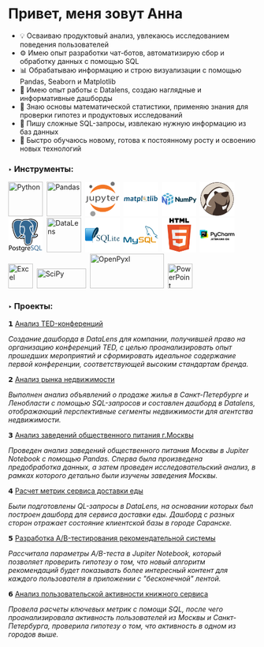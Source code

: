 # Привет, меня зовут Анна

- 💡 Осваиваю продуктовый анализ, увлекаюсь исследованием поведения пользователей
- ⚙️ Имею опыт разработки чат-ботов, автоматизирую сбор и обработку данных с помощью SQL
- 📊 Обрабатываю информацию и строю визуализации с помощью Pandas, Seaborn и Matplotlib
- 📇 Имею опыт работы с Datalens, создаю наглядные и информативные дашборды
- 📏 Знаю основы математической статистики, применяю знания для проверки гипотез и продуктовых исследований
- 🔧 Пишу сложные SQL-запросы, извлекаю нужную информацию из баз данных
- 🚀 Быстро обучаюсь новому, готова к постоянному росту и освоению новых технологий

### ‣ Инструменты:
<img src="https://cdn.jsdelivr.net/gh/devicons/devicon@latest/icons/python/python-plain-wordmark.svg" 
          title="Python" width=70 height=70/>&nbsp;
<img src="https://cdn.jsdelivr.net/gh/devicons/devicon@latest/icons/pandas/pandas-original-wordmark.svg" 
          title="Pandas" width=70 height=70/>&nbsp;
<img src="https://github.com/devicons/devicon/blob/master/icons/jupyter/jupyter-original-wordmark.svg#:~:text=jupyter%2Doriginal%2D-,wordmark.svg" 
          title="Jupiter" width=70 height=70/>&nbsp;
<img src="https://github.com/devicons/devicon/blob/master/icons/matplotlib/matplotlib-original-wordmark.svg" 
          title="Matplotlib" width=70 height=70/>&nbsp;
<img src="https://github.com/devicons/devicon/blob/master/icons/numpy/numpy-original-wordmark.svg" 
          title="Numpy" width=70 height=70/>&nbsp;
<img src="https://github.com/devicons/devicon/blob/master/icons/dbeaver/dbeaver-original.svg" 
          title="DBver" width=70 height=70/>&nbsp;
<img src="https://github.com/devicons/devicon/blob/master/icons/postgresql/postgresql-original-wordmark.svg" 
          title="PostgreSQL" width=70 height=70/>&nbsp;
<img src="https://yolva-it.ru/wp-content/uploads/2023/04/datalens_front-e1737618341223.png" 
          title="DataLens" width=70 height=70/>&nbsp;
<img src="https://github.com/devicons/devicon/blob/master/icons/sqlite/sqlite-original-wordmark.svg" 
          title="SQLite" width=70 height=70/>&nbsp;
<img src="https://github.com/devicons/devicon/blob/master/icons/mysql/mysql-original-wordmark.svg" 
          title="MySQL" width=70 height=70/>&nbsp;
<img src="https://github.com/devicons/devicon/blob/master/icons/html5/html5-original-wordmark.svg" 
          title="HTML" width=70 height=70/>&nbsp;
<img src="https://github.com/devicons/devicon/blob/master/icons/pycharm/pycharm-original-wordmark.svg" 
          title="PyCharm" width=70 height=70/>&nbsp;
<img src="https://upload.wikimedia.org/wikipedia/commons/thumb/7/73/Microsoft_Excel_2013-2019_logo.svg/1200px-Microsoft_Excel_2013-2019_logo.svg.png" 
          title="Excel" width=50 height=50/>&nbsp;
<img src="https://encrypted-tbn0.gstatic.com/images?q=tbn:ANd9GcQQ_7WQceAP8iOk6TOOtsQvM_i_39R-WEsmag&s" 
          title="SciPy" width=100 height=40/>&nbsp;
<img src="https://chocottopro.com/wp-content/uploads/2024/05/openpyxl.jpg" 
          title="OpenPyxl" width=150 height=70/>&nbsp;
<img src="https://upload.wikimedia.org/wikipedia/commons/thumb/1/16/Microsoft_PowerPoint_2013-2019_logo.svg/1200px-Microsoft_PowerPoint_2013-2019_logo.svg.png" 
          title="PowerPoint" width=50 height=50/>&nbsp;



### ‣ Проекты: 
𝟭 [Анализ TED-конференций](https://github.com/Velichko-Anna/ted_dashboard)

*Создание дашборда в DataLens для компании, получившей право на организацию конференций TED, с целью проанализировать опыт прошедших мероприятий и сформировать идеальное содержание первой конференции, соответствующей высоким стандартам бренда.*

𝟮 [Анализ рынка недвижимости](https://github.com/Velichko-Anna/real_estate_dashboard?tab=readme-ov-file)

*Выполнен анализ объявлений о продаже жилья в Санкт-Петербурге и Ленобласти с помощью SQL-запросов и составлен дашборд в Datalens, отображающий перспективные сегменты недвижимости для агентства недвижимости.*

𝟯 [Анализ заведений общественного питания г.Москвы](https://github.com/Velichko-Anna/catering_market_analysis/tree/main)

*Проведен анализ заведений общественного питания Москвы в Jupiter Notebook с помощью Pandas. Сперва была произведена предобработка данных, а затем проведен исследовательский анализ, в рамках которого детально были изучены заведения Москвы.*

𝟰 [Расчет метрик сервиса доставки еды](https://github.com/Velichko-Anna/delivery_metrics/blob/main/README.md)

*Были подготовлены QL-запросы в DataLens, на основании которых был построен дашборд для сервиса доставки еды. Дашборд с разных сторон отражает состояние клиентской базы в городе Саранске.*

𝟱 [Разработка A/B-тестирования рекомендательной системы](https://github.com/Velichko-Anna/a_b_test_of_recommender_system/blob/main/README.md)

*Рассчитала параметры A/B-теста в Jupiter Notebook, который позволяет проверить гипотезу о том, что новый алгоритм рекомендаций будет показывать более интересный контент для каждого пользователя в приложении с "бесконечной" лентой.*

𝟲 [Анализ пользовательской активности книжного сервиса](https://github.com/Velichko-Anna/analysis_of_book_service_activity/tree/main)

*Провела расчеты ключевых метрик с помощи SQL, после чего проанализировала активность пользователей из Москвы и Санкт-Петербурга, проверила гипотезу о том, что активность в одном из городов выше.*
                   

<!--<div id="header" align="center">
  <h1>Привет, меня зовут Анна</h1>
  <h3>Изучаю мир данных и осваиваю профессию аналитика</h3>
</div>
<!--
**Velichko-Anna/Velichko-Anna** is a ✨ _special_ ✨ repository because its `README.md` (this file) appears on your GitHub profile.

Here are some ideas to get you started:

- 🔭 I’m currently working on ...
- 🌱 I’m currently learning ...
- 👯 I’m looking to collaborate on ...
- 🤔 I’m looking for help with ...
- 💬 Ask me about ...
- 📫 How to reach me: ...
- 😄 Pronouns: ...
- ⚡ Fun fact: ...
-->
